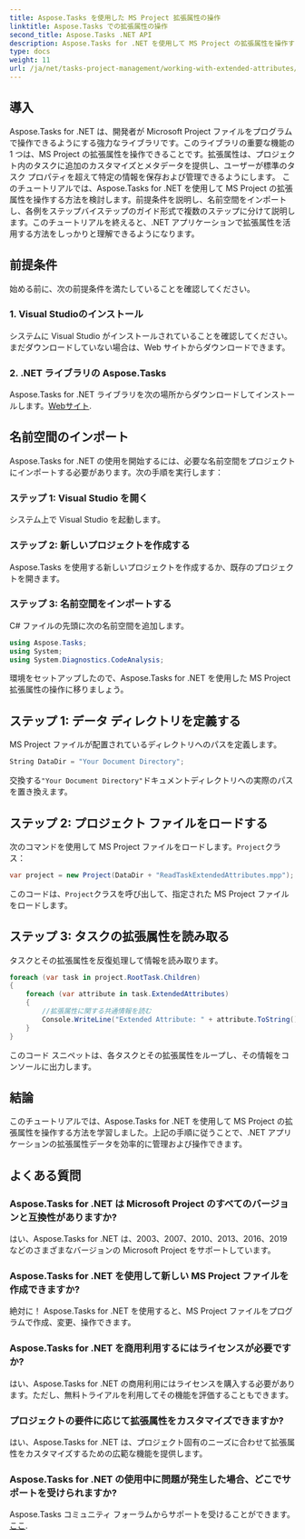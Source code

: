 ```yaml
---
title: Aspose.Tasks を使用した MS Project 拡張属性の操作
linktitle: Aspose.Tasks での拡張属性の操作
second_title: Aspose.Tasks .NET API
description: Aspose.Tasks for .NET を使用して MS Project の拡張属性を操作する方法を学びます。タスク データをプログラムで簡単に操作します。
type: docs
weight: 11
url: /ja/net/tasks-project-management/working-with-extended-attributes/
---
```

## 導入
Aspose.Tasks for .NET は、開発者が Microsoft Project ファイルをプログラムで操作できるようにする強力なライブラリです。このライブラリの重要な機能の 1 つは、MS Project の拡張属性を操作できることです。拡張属性は、プロジェクト内のタスクに追加のカスタマイズとメタデータを提供し、ユーザーが標準のタスク プロパティを超えて特定の情報を保存および管理できるようにします。
このチュートリアルでは、Aspose.Tasks for .NET を使用して MS Project の拡張属性を操作する方法を検討します。前提条件を説明し、名前空間をインポートし、各例をステップバイステップのガイド形式で複数のステップに分けて説明します。このチュートリアルを終えると、.NET アプリケーションで拡張属性を活用する方法をしっかりと理解できるようになります。
## 前提条件
始める前に、次の前提条件を満たしていることを確認してください。
### 1. Visual Studioのインストール
システムに Visual Studio がインストールされていることを確認してください。まだダウンロードしていない場合は、Web サイトからダウンロードできます。
### 2. .NET ライブラリの Aspose.Tasks
 Aspose.Tasks for .NET ライブラリを次の場所からダウンロードしてインストールします。[Webサイト](https://releases.aspose.com/tasks/net/).

## 名前空間のインポート
Aspose.Tasks for .NET の使用を開始するには、必要な名前空間をプロジェクトにインポートする必要があります。次の手順を実行します：
### ステップ 1: Visual Studio を開く
システム上で Visual Studio を起動します。
### ステップ 2: 新しいプロジェクトを作成する
Aspose.Tasks を使用する新しいプロジェクトを作成するか、既存のプロジェクトを開きます。
### ステップ 3: 名前空間をインポートする
C# ファイルの先頭に次の名前空間を追加します。
```csharp
using Aspose.Tasks;
using System;
using System.Diagnostics.CodeAnalysis;

```

環境をセットアップしたので、Aspose.Tasks for .NET を使用した MS Project 拡張属性の操作に移りましょう。
## ステップ 1: データ ディレクトリを定義する
MS Project ファイルが配置されているディレクトリへのパスを定義します。
```csharp
String DataDir = "Your Document Directory";
```
交換する`"Your Document Directory"`ドキュメントディレクトリへの実際のパスを置き換えます。
## ステップ 2: プロジェクト ファイルをロードする
次のコマンドを使用して MS Project ファイルをロードします。`Project`クラス：
```csharp
var project = new Project(DataDir + "ReadTaskExtendedAttributes.mpp");
```
このコードは、`Project`クラスを呼び出して、指定された MS Project ファイルをロードします。
## ステップ 3: タスクの拡張属性を読み取る
タスクとその拡張属性を反復処理して情報を読み取ります。
```csharp
foreach (var task in project.RootTask.Children)
{
    foreach (var attribute in task.ExtendedAttributes)
    {
        //拡張属性に関する共通情報を読む
        Console.WriteLine("Extended Attribute: " + attribute.ToString());
    }
}
```
このコード スニペットは、各タスクとその拡張属性をループし、その情報をコンソールに出力します。

## 結論
このチュートリアルでは、Aspose.Tasks for .NET を使用して MS Project の拡張属性を操作する方法を学習しました。上記の手順に従うことで、.NET アプリケーションの拡張属性データを効率的に管理および操作できます。
## よくある質問
### Aspose.Tasks for .NET は Microsoft Project のすべてのバージョンと互換性がありますか?
はい、Aspose.Tasks for .NET は、2003、2007、2010、2013、2016、2019 などのさまざまなバージョンの Microsoft Project をサポートしています。
### Aspose.Tasks for .NET を使用して新しい MS Project ファイルを作成できますか?
絶対に！ Aspose.Tasks for .NET を使用すると、MS Project ファイルをプログラムで作成、変更、操作できます。
### Aspose.Tasks for .NET を商用利用するにはライセンスが必要ですか?
はい、Aspose.Tasks for .NET の商用利用にはライセンスを購入する必要があります。ただし、無料トライアルを利用してその機能を評価することもできます。
### プロジェクトの要件に応じて拡張属性をカスタマイズできますか?
はい、Aspose.Tasks for .NET は、プロジェクト固有のニーズに合わせて拡張属性をカスタマイズするための広範な機能を提供します。
### Aspose.Tasks for .NET の使用中に問題が発生した場合、どこでサポートを受けられますか?
 Aspose.Tasks コミュニティ フォーラムからサポートを受けることができます。[ここ](https://forum.aspose.com/c/tasks/15).